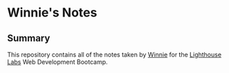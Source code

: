 # Winnie's Notes
## Summary 

This repository contains all of the notes taken by [Winnie](https://github.com/Winnie0313) for the [Lighthouse Labs](https://www.lighthouselabs.ca/) Web Development Bootcamp.

